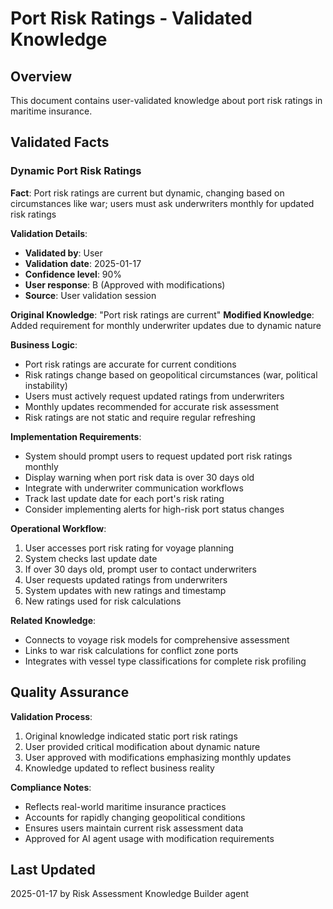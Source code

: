 # Port Risk Ratings - Validated Knowledge

## Overview
This document contains user-validated knowledge about port risk ratings in maritime insurance.

## Validated Facts

### Dynamic Port Risk Ratings

**Fact**: Port risk ratings are current but dynamic, changing based on circumstances like war; users must ask underwriters monthly for updated risk ratings

**Validation Details**:
- **Validated by**: User
- **Validation date**: 2025-01-17
- **Confidence level**: 90%
- **User response**: B (Approved with modifications)
- **Source**: User validation session

**Original Knowledge**: "Port risk ratings are current"
**Modified Knowledge**: Added requirement for monthly underwriter updates due to dynamic nature

**Business Logic**:
- Port risk ratings are accurate for current conditions
- Risk ratings change based on geopolitical circumstances (war, political instability)
- Users must actively request updated ratings from underwriters
- Monthly updates recommended for accurate risk assessment
- Risk ratings are not static and require regular refreshing

**Implementation Requirements**:
- System should prompt users to request updated port risk ratings monthly
- Display warning when port risk data is over 30 days old
- Integrate with underwriter communication workflows
- Track last update date for each port's risk rating
- Consider implementing alerts for high-risk port status changes

**Operational Workflow**:
1. User accesses port risk rating for voyage planning
2. System checks last update date
3. If over 30 days old, prompt user to contact underwriters
4. User requests updated ratings from underwriters
5. System updates with new ratings and timestamp
6. New ratings used for risk calculations

**Related Knowledge**:
- Connects to voyage risk models for comprehensive assessment
- Links to war risk calculations for conflict zone ports
- Integrates with vessel type classifications for complete risk profiling

## Quality Assurance

**Validation Process**:
1. Original knowledge indicated static port risk ratings
2. User provided critical modification about dynamic nature
3. User approved with modifications emphasizing monthly updates
4. Knowledge updated to reflect business reality

**Compliance Notes**:
- Reflects real-world maritime insurance practices
- Accounts for rapidly changing geopolitical conditions
- Ensures users maintain current risk assessment data
- Approved for AI agent usage with modification requirements

## Last Updated
2025-01-17 by Risk Assessment Knowledge Builder agent